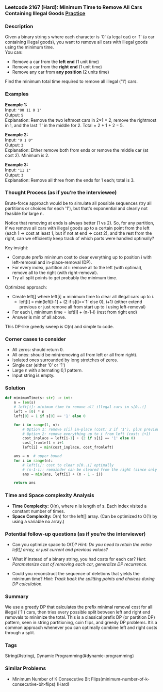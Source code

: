 ### Leetcode 2167 (Hard): Minimum Time to Remove All Cars Containing Illegal Goods [Practice](https://leetcode.com/problems/minimum-time-to-remove-all-cars-containing-illegal-goods)

### Description  
Given a binary string s where each character is '0' (a legal car) or '1' (a car containing illegal goods), you want to remove all cars with illegal goods using the minimum time.  
You can:
- Remove a car from the **left end** (1 unit time)
- Remove a car from the **right end** (1 unit time)
- Remove any car from **any position** (2 units time)

Find the minimum total time required to remove all illegal ('1') cars.  

### Examples  

**Example 1:**  
Input: `"00 11 0 1"`  
Output: `5`  
Explanation: Remove the two leftmost cars in 2×1 = 2, remove the rightmost in 1, and the last '1' in the middle for 2. Total = 2 + 1 + 2 = 5.

**Example 2:**  
Input: `"0 1 0"`  
Output: `2`  
Explanation: Either remove both from ends or remove the middle car (at cost 2). Minimum is 2.

**Example 3:**  
Input: `"11 1"`  
Output: `3`  
Explanation: Remove all three from the ends for 1 each; total is 3.

### Thought Process (as if you’re the interviewee)  
Brute-force approach would be to simulate all possible sequences (try all partitions or choices for each '1'), but that's exponential and clearly not feasible for large n.  

Notice that removing at ends is always better (1 vs 2). So, for any partition, if we remove all cars with illegal goods up to a certain point from the left (each 1 → cost at least 1, but if not at end → cost 2), and the rest from the right, can we efficiently keep track of which parts were handled optimally?  

Key insight:  
- Compute prefix minimum cost to clear everything up to position i with left-removal and in-place-removal (DP).
- For every index, partition at i: remove all to the left (with optimal), remove all to the right (with right-removal).
- Try all split points to get probably the minimum time.

Optimized approach:  
- Create left[] where left[i] = minimum time to clear all illegal cars up to i.
    - left[i] = min(left[i-1] + (2 if s[i]=='1' else 0), i+1)
      (either extend previous or just remove all from start up to i using left-removal)
- For each i, minimum time = left[i] + (n-1-i) (rest from right end)
- Answer is min of all above.

This DP-like greedy sweep is O(n) and simple to code.

### Corner cases to consider  
- All zeros: should return 0.
- All ones: should be min(removing all from left or all from right).
- Isolated ones surrounded by long stretches of zeros.
- Single car (either '0' or '1')
- Large n with alternating 0,1 pattern.
- Input string is empty.

### Solution

```python
def minimumTime(s: str) -> int:
    n = len(s)
    # left[i]: minimum time to remove all illegal cars in s[0..i]
    left = [0] * n
    left[0] = 1 if s[0] == '1' else 0

    for i in range(1, n):
        # Option 1: remove s[i] in-place (cost: 2 if '1'), plus previous minimum
        # Option 2: remove everything up to i from left (cost: i+1)
        cost_inplace = left[i-1] + (2 if s[i] == '1' else 0)
        cost_fromleft = i+1
        left[i] = min(cost_inplace, cost_fromleft)

    ans = n  # upper bound
    for i in range(n):
        # left[i]: cost to clear s[0..i] optimally
        # (n-1-i): remainder can be cleared from the right (since only right removals needed)
        ans = min(ans, left[i] + (n - 1 - i))

    return ans
```

### Time and Space complexity Analysis  

- **Time Complexity:** O(n), where n is length of s. Each index visited a constant number of times.
- **Space Complexity:** O(n) for the left[] array. (Can be optimized to O(1) by using a variable no array.)

### Potential follow-up questions (as if you’re the interviewer)  

- Can you optimize space to O(1)?
  *Hint: Do you need to retain the entire left[] array, or just current and previous values?*

- What if instead of a binary string, you had costs for each car?
  *Hint: Parameterize cost of removing each car, generalize DP recurrence.*

- Could you reconstruct the sequence of deletions that yields the minimum time?
  *Hint: Track back the splitting points and choices during DP calculation.*

### Summary
We use a greedy DP that calculates the prefix minimal removal cost for all illegal ('1') cars, then tries every possible split between left and right end removals to minimize the total. This is a classical prefix DP (or partition DP) pattern, seen in string partitioning, coin flips, and greedy DP problems. It’s a common approach whenever you can optimally combine left and right costs through a split.

### Tags
String(#string), Dynamic Programming(#dynamic-programming)

### Similar Problems
- Minimum Number of K Consecutive Bit Flips(minimum-number-of-k-consecutive-bit-flips) (Hard)